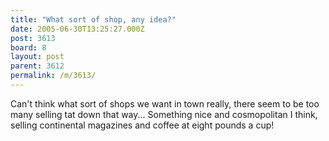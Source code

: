 ```yaml
---
title: "What sort of shop, any idea?"
date: 2005-06-30T13:25:27.000Z
post: 3613
board: 8
layout: post
parent: 3612
permalink: /m/3613/
---
```

Can't think what sort of shops we want in town really, there seem to be too many selling tat down that way... Something nice and cosmopolitan I think, selling continental magazines and coffee at eight pounds a cup!
